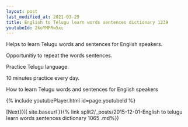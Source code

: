 ```yaml
---
layout: post
last_modified_at: 2021-03-29
title: English to Telugu learn words sentences dictionary 1239 
youtubeId: 2koYMFRw5xc
---
```

 
 
Helps to learn Telugu words and sentences for English speakers.

Opportunitiy to repeat the words sentences. 

Practice Telugu language. 
 
10 minutes practice every day. 
 
How to learn Telugu words and sentences for English speakers 
 
{% include youtubePlayer.html id=page.youtubeId %}
 
 
[Next]({{ site.baseurl }}{% link  split2/_posts/2015-12-01-English to telugu learn words sentences dictionary 1065 .md%})
 
